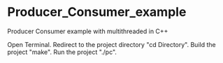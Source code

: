 # Producer_Consumer_example
Producer Consumer example with multithreaded in C++


Open Terminal. 
Redirect to the project directory "cd Directory". 
Build the project "make". 
Run the project "./pc". 
